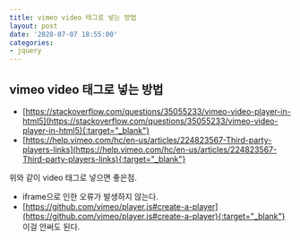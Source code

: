 ```yaml
---
title: vimeo video 태그로 넣는 방법
layout: post
date: '2020-07-07 18:55:00'
categories:
- jquery
---
```


## vimeo video 태그로 넣는 방법

* [https://stackoverflow.com/questions/35055233/vimeo-video-player-in-html5](https://stackoverflow.com/questions/35055233/vimeo-video-player-in-html5){:target="_blank"}
* [https://help.vimeo.com/hc/en-us/articles/224823567-Third-party-players-links](https://help.vimeo.com/hc/en-us/articles/224823567-Third-party-players-links){:target="_blank"}

위와 같이 video 태그로 넣으면 좋은점.

* iframe으로 인한 오류가 발생하지 않는다.
* [https://github.com/vimeo/player.js#create-a-player](https://github.com/vimeo/player.js#create-a-player){:target="_blank"} 이걸 안써도 된다.